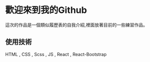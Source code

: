 # 歡迎來到我的Github

這次的作品是一個類似履歷表的自我介紹,裡面放著目前的一些練習作品。

## 使用技術

HTML , CSS , Scss , JS , React , React-Bootstrap
